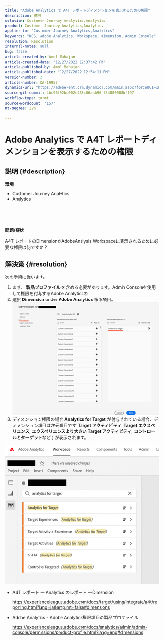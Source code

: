 ```yaml
---
title: "Adobe Analytics で A4T レポートディメンションを表示するための権限"
description: 説明
solution: Customer Journey Analytics,Analytics
product: Customer Journey Analytics,Analytics
applies-to: "Customer Journey Analytics,Analytics"
keywords: "KCS, Adobe Analytics, Workspace, Dimension, Admin Console"
resolution: Resolution
internal-notes: null
bug: false
article-created-by: Amol Mahajan
article-created-date: "12/27/2022 12:37:42 PM"
article-published-by: Amol Mahajan
article-published-date: "12/27/2022 12:54:11 PM"
version-number: 2
article-number: KA-19957
dynamics-url: "https://adobe-ent.crm.dynamics.com/main.aspx?forceUCI=1&pagetype=entityrecord&etn=knowledgearticle&id=98e42340-e385-ed11-81ad-6045bd0067ea"
source-git-commit: 4bc96f92bc002c458c06aab96ff54880088bff97
workflow-type: tm+mt
source-wordcount: '157'
ht-degree: 22%

---
```


# Adobe Analytics で A4T レポートディメンションを表示するための権限

## 説明 {#description}

<b>環境</b>
- Customer Journey Analytics
- Analytics

<br><br> <br><br><b>問題/症状</b><br><br>A4T レポートのDimensionがAdobeAnalysis Workspaceに表示されるために必要な権限は何ですか？<br>

## 解決策 {#resolution}

次の手順に従います。
1. まず、 <b>製品プロファイル</b> を含める必要があります。Admin Consoleを使用して権限を付与するAdobe Analyticsの
2. 選択 <b>Dimension</b> under <b>Adobe Analytics</b> 権限項目。\
   ![](assets/123b13c2-bb08-ed11-82e4-00224809a4ae.png)
3. ディメンション権限の場合 <b>Analytics for Target</b> が付与されている場合、ディメンション項目は次元項目です <b>Target アクティビティ</b>, <b>Target エクスペリエンス</b>, <b>エクスペリエンスより大きい Target アクティビティ</b>, <b>コントロールとターゲット</b>など ) が表示されます。


![](assets/8b0bbd95-f4f5-ec11-bb3d-000d3a5b0d3b.png)

- A4T レポート — Analytics のレポート —Dimension

   https://experienceleague.adobe.com/docs/target/using/integrate/a4t/reporting.html?lang=ja&amp;mt=false#dimensions
- Adobe Analytics - Adobe Analytics権限項目の製品プロファイル

   https://experienceleague.adobe.com/docs/analytics/admin/admin-console/permissions/product-profile.html?lang=eng#dimensions

